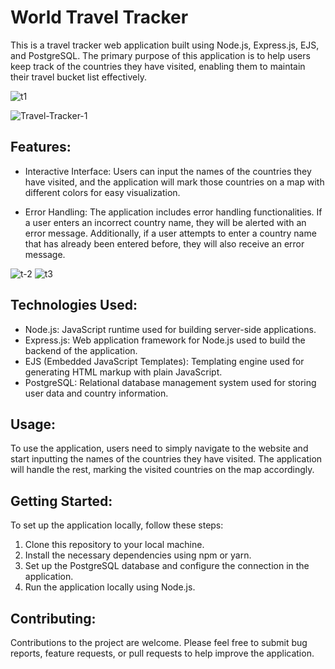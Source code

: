 # World Travel Tracker
This is a travel tracker web application built using Node.js, Express.js, EJS, and PostgreSQL. The primary purpose of this application is to help users keep track of the countries they have visited, enabling them to maintain their travel bucket list effectively.

![t1](https://github.com/Saurabhkumar21/World-Travel-Tracker/assets/109983569/daded51e-4a15-436a-98bd-115716d20f9f)

![Travel-Tracker-1](https://github.com/Saurabhkumar21/World-Travel-Tracker/assets/109983569/5eba1703-e949-45e2-a6c9-32ff3eb2aa81)


## Features:
* Interactive Interface: Users can input the names of the countries they have visited, and the application will mark those countries on a map with different colors for easy visualization.

* Error Handling: The application includes error handling functionalities. If a user enters an incorrect country name, they will be alerted with an error message. Additionally, if a user attempts to enter a country name that has already been entered before, they will also receive an error message.

![t-2](https://github.com/Saurabhkumar21/World-Travel-Tracker/assets/109983569/48d086d8-7339-4173-b8d8-106e55fd9b97) 
![t3](https://github.com/Saurabhkumar21/World-Travel-Tracker/assets/109983569/2b4457f7-9eaa-4bcb-8df6-2bba2f964924)


## Technologies Used:

* Node.js: JavaScript runtime used for building server-side applications.
* Express.js: Web application framework for Node.js used to build the backend of the application.
* EJS (Embedded JavaScript Templates): Templating engine used for generating HTML markup with plain JavaScript.
* PostgreSQL: Relational database management system used for storing user data and country information.
  
## Usage:
To use the application, users need to simply navigate to the website and start inputting the names of the countries they have visited. The application will handle the rest, marking the visited countries on the map accordingly.

## Getting Started:
To set up the application locally, follow these steps:

1. Clone this repository to your local machine.
2. Install the necessary dependencies using npm or yarn.
3. Set up the PostgreSQL database and configure the connection in the application.
4. Run the application locally using Node.js.
   
## Contributing:
Contributions to the project are welcome. Please feel free to submit bug reports, feature requests, or pull requests to help improve the application.
